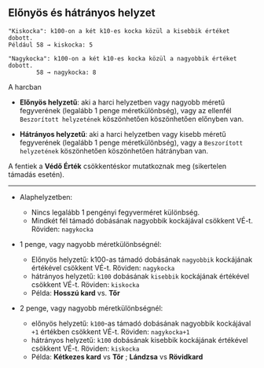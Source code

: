 ## Előnyös és hátrányos helyzet

```
"Kiskocka": k100-on a két k10-es kocka közül a kisebbik értéket dobott.
Például 58 → kiskocka: 5

"Nagykocka": k100-on a két k10-es kocka közül a nagyobbik értéket dobott.
        58 → nagykocka: 8
```

A harcban

- **Előnyös helyzetű**: aki a harci helyzetben vagy nagyobb méretű fegyverének (legalább 1 penge méretkülönbség), vagy az ellenfél `Beszorított helyzetének` köszönhetően köszönhetően előnyben van.

- **Hátrányos helyzetű**: aki a harci helyzetben vagy kisebb méretű fegyverének (legalább 1 penge méretkülönbség), vagy a `Beszorított helyzetének` köszönhetően köszönhetően hátrányban van.

A fentiek a **Védő Érték** csökkentéskor mutatkoznak meg (sikertelen támadás esetén).

---

- Alaphelyzetben:
	- Nincs legalább 1 pengényi fegyverméret különbség.
	- Mindkét fél támadó dobásának nagyobbik kockájával csökkent VÉ-t. Röviden: `nagykocka`

- 1 penge, vagy nagyobb méretkülönbségnél:
	- Előnyös helyzetű: k100-as támadó dobásának `nagyobbik` kockájának értékével csökkent VÉ-t. Röviden: `nagykocka`
	- hátrányos helyzetű:
	  `k100` dobásának `kisebbik` kockájának értékével csökkent VÉ-t. Röviden: `kiskocka`
	- Példa: **Hosszú kard** vs. **Tőr**

- 2 penge, vagy nagyobb méretkülönbségnél:
	- előnyös helyzetű: `k100`-as támadó dobásának nagyobbik kockájával `+1` értékben csökkent VÉ-t.  Röviden: `nagykocka+1`
	- hátrányos helyzetű: `k100` dobásának kisebbik kockájának értékével csökkent VÉ-t. Röviden: `kiskocka`
	- Példa: **Kétkezes kard** vs **Tőr** ; **Lándzsa** vs **Rövidkard**
